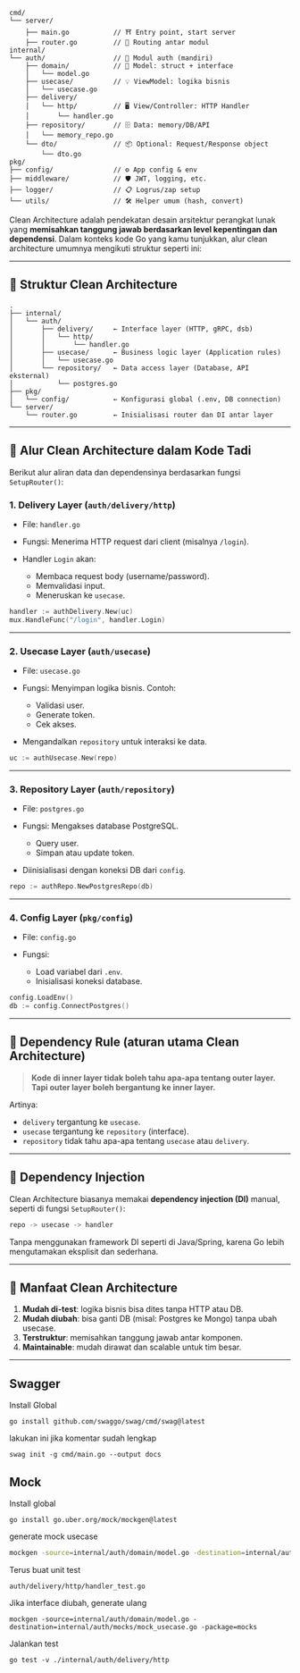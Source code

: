 ```
cmd/
└── server/
    ├── main.go           // ⛩️ Entry point, start server
    ├── router.go         // 🔀 Routing antar modul
internal/
└── auth/                 // 🔐 Modul auth (mandiri)
    ├── domain/           // 🧠 Model: struct + interface
    │   └── model.go
    ├── usecase/          // 💡 ViewModel: logika bisnis
    │   └── usecase.go
    ├── delivery/
    │   └── http/         // 🖥 View/Controller: HTTP Handler
    │       └── handler.go
    ├── repository/       // 🗄 Data: memory/DB/API
    │   └── memory_repo.go
    └── dto/              // 📦 Optional: Request/Response object
        └── dto.go
pkg/
├── config/               // ⚙️ App config & env
├── middleware/           // 🛡 JWT, logging, etc.
├── logger/               // 📋 Logrus/zap setup
└── utils/                // 🛠 Helper umum (hash, convert)
```


Clean Architecture adalah pendekatan desain arsitektur perangkat lunak yang **memisahkan tanggung jawab berdasarkan level kepentingan dan dependensi**. Dalam konteks kode Go yang kamu tunjukkan, alur clean architecture umumnya mengikuti struktur seperti ini:

---

## 🧱 Struktur Clean Architecture

```
.
├── internal/
│   └── auth/
│       ├── delivery/     ← Interface layer (HTTP, gRPC, dsb)
│       │   └── http/
│       │       └── handler.go
│       ├── usecase/      ← Business logic layer (Application rules)
│       │   └── usecase.go
│       └── repository/   ← Data access layer (Database, API eksternal)
│           └── postgres.go
├── pkg/
│   └── config/           ← Konfigurasi global (.env, DB connection)
└── server/
    └── router.go         ← Inisialisasi router dan DI antar layer
```

---

## 🔄 Alur Clean Architecture dalam Kode Tadi

Berikut alur aliran data dan dependensinya berdasarkan fungsi `SetupRouter()`:

### 1. **Delivery Layer (`auth/delivery/http`)**

* File: `handler.go`
* Fungsi: Menerima HTTP request dari client (misalnya `/login`).
* Handler `Login` akan:

  * Membaca request body (username/password).
  * Memvalidasi input.
  * Meneruskan ke `usecase`.

```go
handler := authDelivery.New(uc)
mux.HandleFunc("/login", handler.Login)
```

---

### 2. **Usecase Layer (`auth/usecase`)**

* File: `usecase.go`
* Fungsi: Menyimpan logika bisnis. Contoh:

  * Validasi user.
  * Generate token.
  * Cek akses.
* Mengandalkan `repository` untuk interaksi ke data.

```go
uc := authUsecase.New(repo)
```

---

### 3. **Repository Layer (`auth/repository`)**

* File: `postgres.go`
* Fungsi: Mengakses database PostgreSQL.

  * Query user.
  * Simpan atau update token.
* Diinisialisasi dengan koneksi DB dari `config`.

```go
repo := authRepo.NewPostgresRepo(db)
```

---

### 4. **Config Layer (`pkg/config`)**

* File: `config.go`
* Fungsi:

  * Load variabel dari `.env`.
  * Inisialisasi koneksi database.

```go
config.LoadEnv()
db := config.ConnectPostgres()
```

---

## 🔁 Dependency Rule (aturan utama Clean Architecture)

> **Kode di inner layer tidak boleh tahu apa-apa tentang outer layer. Tapi outer layer boleh bergantung ke inner layer.**

Artinya:

* `delivery` tergantung ke `usecase`.
* `usecase` tergantung ke `repository` (interface).
* `repository` tidak tahu apa-apa tentang `usecase` atau `delivery`.

---

## 🔌 Dependency Injection

Clean Architecture biasanya memakai **dependency injection (DI)** manual, seperti di fungsi `SetupRouter()`:

```go
repo -> usecase -> handler
```

Tanpa menggunakan framework DI seperti di Java/Spring, karena Go lebih mengutamakan eksplisit dan sederhana.

---

## 🧠 Manfaat Clean Architecture

1. **Mudah di-test**: logika bisnis bisa dites tanpa HTTP atau DB.
2. **Mudah diubah**: bisa ganti DB (misal: Postgres ke Mongo) tanpa ubah usecase.
3. **Terstruktur**: memisahkan tanggung jawab antar komponen.
4. **Maintainable**: mudah dirawat dan scalable untuk tim besar.

---

## Swagger
Install Global
```
go install github.com/swaggo/swag/cmd/swag@latest
```

lakukan ini jika komentar sudah lengkap
```
swag init -g cmd/main.go --output docs
```

## Mock
Install global
```
go install go.uber.org/mock/mockgen@latest
```

generate mock usecase
```bash
mockgen -source=internal/auth/domain/model.go -destination=internal/auth/mocks/mock_usecase.go -package=mocks
```

Terus buat unit test
```
auth/delivery/http/handler_test.go
```

Jika interface diubah, generate ulang
```
mockgen -source=internal/auth/domain/model.go -destination=internal/auth/mocks/mock_usecase.go -package=mocks
```

Jalankan test
```
go test -v ./internal/auth/delivery/http
```

